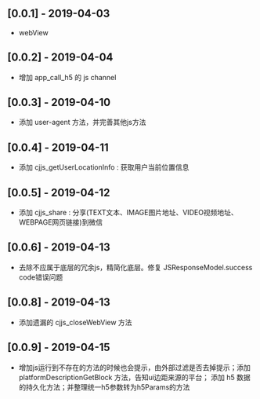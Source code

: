 ## [0.0.1] - 2019-04-03

* webView

## [0.0.2] - 2019-04-04

* 增加 app_call_h5 的 js channel

## [0.0.3] - 2019-04-10

* 添加 user-agent 方法，并完善其他js方法

## [0.0.4] - 2019-04-11

* 添加 cjjs_getUserLocationInfo : 获取用户当前位置信息

## [0.0.5] - 2019-04-12

* 添加 cjjs_share : 分享(TEXT文本、IMAGE图片地址、VIDEO视频地址、WEBPAGE网页链接)到微信
  
## [0.0.6] - 2019-04-13

* 去除不应属于底层的冗余js，精简化底层。修复 JSResponseModel.success code错误问题

## [0.0.8] - 2019-04-13

* 添加遗漏的 cjjs_closeWebView 方法

## [0.0.9] - 2019-04-15

* 增加js运行到不存在的方法的时候也会提示，由外部过滤是否去掉提示；添加 platformDescriptionGetBlock 方法，告知ui边距来源的平台； 添加 h5 数据的持久化方法；并整理统一h5参数转为h5Params的方法

